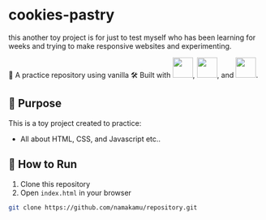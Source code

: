 # cookies-pastry
this another toy project is for just to test myself who has been learning for weeks and trying to make responsive websites and experimenting.

🎯 A practice repository using vanilla 🛠️ Built with
<img src="https://cdn.jsdelivr.net/gh/devicons/devicon/icons/html5/html5-original.svg" width="40"/>, <img src="https://cdn.jsdelivr.net/gh/devicons/devicon/icons/css3/css3-original.svg" width="40"/>, and <img src="https://cdn.jsdelivr.net/gh/devicons/devicon/icons/javascript/javascript-original.svg" width="40"/>.

## 🧠 Purpose
This is a toy project created to practice:
- All about HTML, CSS, and Javascript etc..

## 🚀 How to Run
1. Clone this repository
2. Open `index.html` in your browser

```bash
git clone https://github.com/namakamu/repository.git

